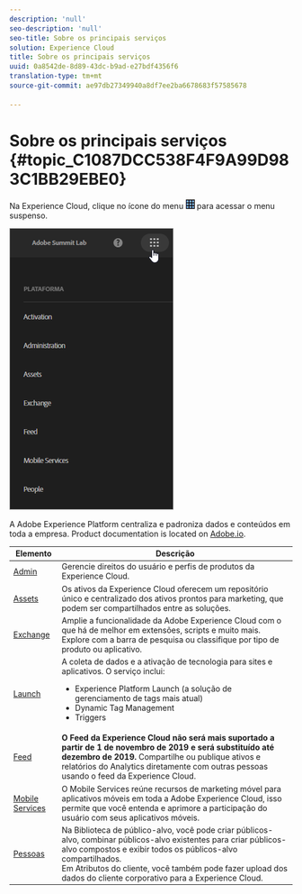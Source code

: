 ```yaml
---
description: 'null'
seo-description: 'null'
seo-title: Sobre os principais serviços
solution: Experience Cloud
title: Sobre os principais serviços
uuid: 0a8542de-8d89-43dc-b9ad-e27bdf4356f6
translation-type: tm+mt
source-git-commit: ae97db27349940a8df7ee2ba6678683f57585678

---
```



# Sobre os principais serviços {#topic_C1087DCC538F4F9A99D983C1BB29EBE0}

Na Experience Cloud, clique no ícone do menu ![](assets/menu-icon.png) para acessar o menu suspenso.

![](assets/experience-cloud-core-services.png)

A Adobe Experience Platform centraliza e padroniza dados e conteúdos em toda a empresa. Product documentation is located on [Adobe.io](https://www.adobe.io/apis/experienceplatform/home/services.html).

| Elemento | Descrição |
|--- |--- |
| [Admin](admin-getting-started/admin-getting-started.md) | Gerencie direitos do usuário e perfis de produtos da Experience Cloud. |
| [Assets](experience-cloud-assets/experience-cloud-assets.md) | Os ativos da Experience Cloud oferecem um repositório único e centralizado dos ativos prontos para marketing, que podem ser compartilhados entre as soluções. |
| [Exchange](https://experiencecloud.adobeexchange.com/) | Amplie a funcionalidade da Adobe Experience Cloud com o que há de melhor em extensões, scripts e muito mais. Explore com a barra de pesquisa ou classifique por tipo de produto ou aplicativo. |
| [Launch](activation/activation.md) | A coleta de dados e a ativação de tecnologia para sites e aplicativos. O serviço inclui:<ul><li>Experience Platform Launch (a solução de gerenciamento de tags mais atual)</li><li>Dynamic Tag Management</li><li>Triggers</li></ul> |
| [Feed](feed.md) | **O Feed da Experience Cloud não será mais suportado a partir de 1 de novembro de 2019 e será substituído até dezembro de 2019.** Compartilhe ou publique ativos e relatórios do Analytics diretamente com outras pessoas usando o feed da Experience Cloud. |
| [Mobile Services](https://docs.adobe.com/content/help/en/mobile-services/using/home.html) | O Mobile Services reúne recursos de marketing móvel para aplicativos móveis em toda a Adobe Experience Cloud, isso permite que você entenda e aprimore a participação do usuário com seus aplicativos móveis. |
| [Pessoas](audience-library/audience-library.md) | Na Biblioteca de público-alvo, você pode criar públicos-alvo, combinar públicos-alvo existentes para criar públicos-alvo compostos e exibir todos os públicos-alvo compartilhados.<br>Em Atributos do cliente, você também pode fazer upload dos dados do cliente corporativo para a Experience Cloud. |

